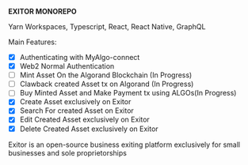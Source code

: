 
__EXITOR MONOREPO__

Yarn Workspaces, Typescript, React, React Native, GraphQL

Main Features:

- [X] Authenticating with MyAlgo-connect
- [X] Web2 Normal Authentication
- [ ] Mint Asset On the Algorand Blockchain (In Progress)
- [ ] Clawback created Asset tx on Algorand (In Progress)
- [ ] Buy Minted Asset and Make Payment tx using ALGOs(In Progress) 
- [X] Create Asset exclusively on Exitor
- [X] Search For created Asset on Exitor
- [X] Edit Created Asset exclusively on Exitor
- [X] Delete Created Asset exclusively on Exitor 

Exitor is an open-source business exiting platform exclusively for small businesses and sole proprietorships

